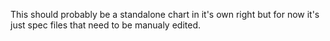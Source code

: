 This should probably be a standalone chart in it's own right
but for now it's just spec files that need to be manualy edited.
